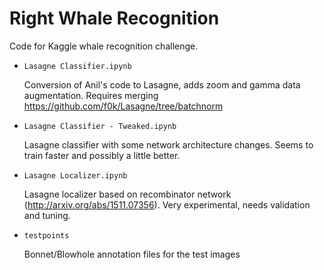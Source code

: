 
Right Whale Recognition
=======================

Code for Kaggle whale recognition challenge.

- `Lasagne Classifier.ipynb`

  Conversion of Anil's code to Lasagne, adds zoom and gamma data augmentation. Requires merging https://github.com/f0k/Lasagne/tree/batchnorm

- `Lasagne Classifier - Tweaked.ipynb`

  Lasagne classifier with some network architecture changes. Seems to train faster and possibly a little better.

- `Lasagne Localizer.ipynb`
  
  Lasagne localizer based on recombinator network (http://arxiv.org/abs/1511.07356). Very experimental, needs validation and tuning.

- `testpoints` 
  
   Bonnet/Blowhole annotation files for the test images
